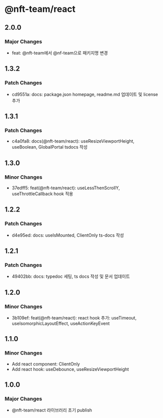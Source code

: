 # @nft-team/react

## 2.0.0

### Major Changes

- feat: @nft-team에서 @nf-team으로 패키지명 변경

## 1.3.2

### Patch Changes

- cd9551a: docs: package.json homepage, readme.md 업데이트 및 license 추가

## 1.3.1

### Patch Changes

- c4a0fa8: docs(@nft-team/react): useResizeViewportHeight, useBoolean, GlobalPortal tsdocs 작성

## 1.3.0

### Minor Changes

- 37edff5: feat(@nft-team/react): useLessThenScrollY, useThrottleCallback hook 적용

## 1.2.2

### Patch Changes

- d4e95ed: docs: useIsMounted, ClientOnly ts-docs 작성

## 1.2.1

### Patch Changes

- 49402bb: docs: typedoc 세팅, ts docs 작성 및 문서 업데이트

## 1.2.0

### Minor Changes

- 3b109ef: feat(@nft-team/react): react hook 추가: useTimeout, useIsomorphicLayoutEffect, useActionKeyEvent

## 1.1.0

### Minor Changes

- Add react component: ClientOnly
- Add react hook: useDebounce, useResizeViewportHeight

## 1.0.0

### Major Changes

- @nft-team/react 라이브러리 초기 publish

